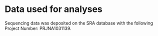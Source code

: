 # Data used for analyses 

Sequencing data was deposited on the SRA database with the following Project Number: PRJNA1031139. 
